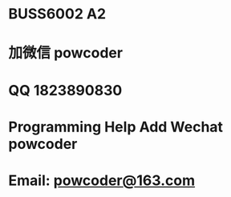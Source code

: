 # BUSS6002 A2
# 加微信 powcoder

# QQ 1823890830

# Programming Help Add Wechat powcoder

# Email: powcoder@163.com

